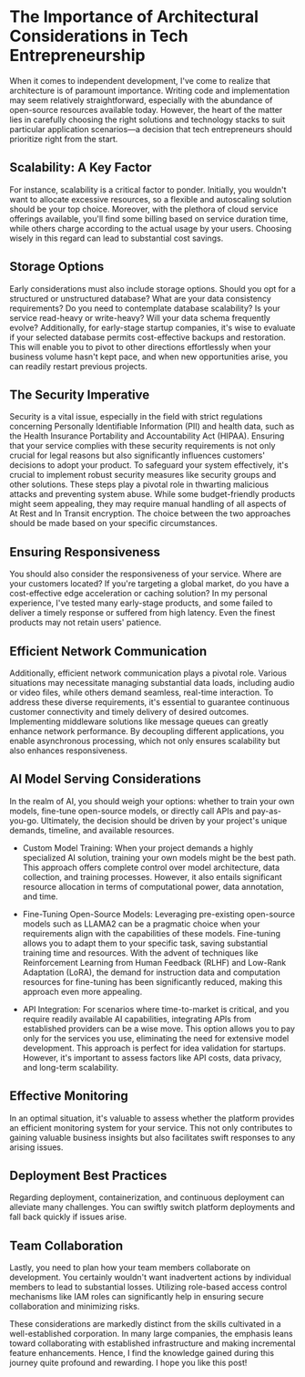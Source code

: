 # The Importance of Architectural Considerations in Tech Entrepreneurship

When it comes to independent development, I've come to realize that architecture is of paramount importance. Writing code and implementation may seem relatively straightforward, especially with the abundance of open-source resources available today. However, the heart of the matter lies in carefully choosing the right solutions and technology stacks to suit particular application scenarios—a decision that tech entrepreneurs should prioritize right from the start.

## Scalability: A Key Factor

For instance, scalability is a critical factor to ponder. Initially, you wouldn't want to allocate excessive resources, so a flexible and autoscaling solution should be your top choice. Moreover, with the plethora of cloud service offerings available, you'll find some billing based on service duration time, while others charge according to the actual usage by your users. Choosing wisely in this regard can lead to substantial cost savings.

## Storage Options

Early considerations must also include storage options. Should you opt for a structured or unstructured database? What are your data consistency requirements? Do you need to contemplate database scalability? Is your service read-heavy or write-heavy? Will your data schema frequently evolve? Additionally, for early-stage startup companies, it's wise to evaluate if your selected database permits cost-effective backups and restoration. This will enable you to pivot to other directions effortlessly when your business volume hasn't kept pace, and when new opportunities arise, you can readily restart previous projects.

## The Security Imperative

Security is a vital issue, especially in the field with strict regulations concerning Personally Identifiable Information (PII) and health data, such as the Health Insurance Portability and Accountability Act (HIPAA). Ensuring that your service complies with these security requirements is not only crucial for legal reasons but also significantly influences customers' decisions to adopt your product. To safeguard your system effectively, it's crucial to implement robust security measures like security groups and other solutions. These steps play a pivotal role in thwarting malicious attacks and preventing system abuse. While some budget-friendly products might seem appealing, they may require manual handling of all aspects of At Rest and In Transit encryption. The choice between the two approaches should be made based on your specific circumstances.

## Ensuring Responsiveness

You should also consider the responsiveness of your service. Where are your customers located? If you're targeting a global market, do you have a cost-effective edge acceleration or caching solution? In my personal experience, I've tested many early-stage products, and some failed to deliver a timely response or suffered from high latency. Even the finest products may not retain users' patience.

## Efficient Network Communication

Additionally, efficient network communication plays a pivotal role. Various situations may necessitate managing substantial data loads, including audio or video files, while others demand seamless, real-time interaction. To address these diverse requirements, it's essential to guarantee continuous customer connectivity and timely delivery of desired outcomes. Implementing middleware solutions like message queues can greatly enhance network performance. By decoupling different applications, you enable asynchronous processing, which not only ensures scalability but also enhances responsiveness.  

## AI Model Serving Considerations

In the realm of AI, you should weigh your options: whether to train your own models, fine-tune open-source models, or directly call APIs and pay-as-you-go. Ultimately, the decision should be driven by your project's unique demands, timeline, and available resources.

- Custom Model Training:
  When your project demands a highly specialized AI solution, training your own models might be the best path. This approach offers complete control over model architecture, data collection, and training processes. However, it also entails significant resource allocation in terms of computational power, data annotation, and time.

- Fine-Tuning Open-Source Models:
  Leveraging pre-existing open-source models such as LLAMA2 can be a pragmatic choice when your requirements align with the capabilities of these models. Fine-tuning allows you to adapt them to your specific task, saving substantial training time and resources. With the advent of techniques like Reinforcement Learning from Human Feedback (RLHF) and Low-Rank Adaptation (LoRA), the demand for instruction data and computation resources for fine-tuning has been significantly reduced, making this approach even more appealing. 

- API Integration:
  For scenarios where time-to-market is critical, and you require readily available AI capabilities, integrating APIs from established providers can be a wise move. This option allows you to pay only for the services you use, eliminating the need for extensive model development. This approach is perfect for idea validation for startups. However, it's important to assess factors like API costs, data privacy, and long-term scalability.

## Effective Monitoring

In an optimal situation, it's valuable to assess whether the platform provides an efficient monitoring system for your service. This not only contributes to gaining valuable business insights but also facilitates swift responses to any arising issues.

## Deployment Best Practices

Regarding deployment, containerization, and continuous deployment can alleviate many challenges. You can swiftly switch platform deployments and fall back quickly if issues arise.

## Team Collaboration 

Lastly, you need to plan how your team members collaborate on development. You certainly wouldn't want inadvertent actions by individual members to lead to substantial losses. Utilizing role-based access control mechanisms like IAM roles can significantly help in ensuring secure collaboration and minimizing risks. 

These considerations are markedly distinct from the skills cultivated in a well-established corporation. In many large companies, the emphasis leans toward collaborating with established infrastructure and making incremental feature enhancements. Hence, I find the knowledge gained during this journey quite profound and rewarding. I hope you like this post!



